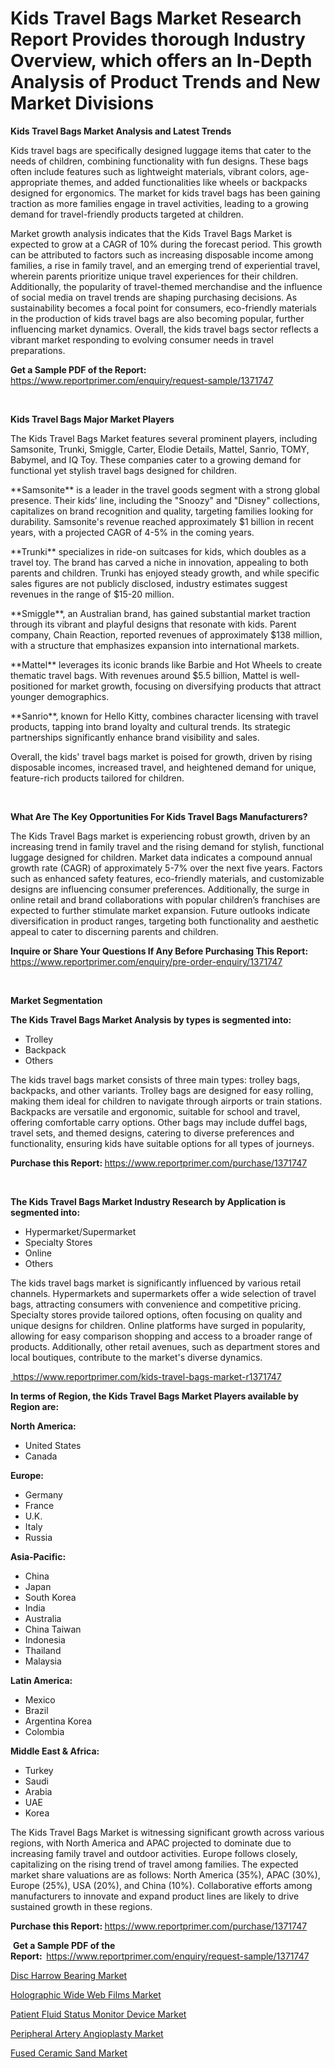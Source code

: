 <p><h1>Kids Travel Bags Market Research Report Provides thorough Industry Overview, which offers an In-Depth Analysis of Product Trends and New Market Divisions</h1></p><p><strong>Kids Travel Bags Market Analysis and Latest Trends</strong></p>
<p><p>Kids travel bags are specifically designed luggage items that cater to the needs of children, combining functionality with fun designs. These bags often include features such as lightweight materials, vibrant colors, age-appropriate themes, and added functionalities like wheels or backpacks designed for ergonomics. The market for kids travel bags has been gaining traction as more families engage in travel activities, leading to a growing demand for travel-friendly products targeted at children.</p><p>Market growth analysis indicates that the Kids Travel Bags Market is expected to grow at a CAGR of 10% during the forecast period. This growth can be attributed to factors such as increasing disposable income among families, a rise in family travel, and an emerging trend of experiential travel, wherein parents prioritize unique travel experiences for their children. Additionally, the popularity of travel-themed merchandise and the influence of social media on travel trends are shaping purchasing decisions. As sustainability becomes a focal point for consumers, eco-friendly materials in the production of kids travel bags are also becoming popular, further influencing market dynamics. Overall, the kids travel bags sector reflects a vibrant market responding to evolving consumer needs in travel preparations.</p></p>
<p><strong>Get a Sample PDF of the Report:&nbsp;</strong> <a href="https://www.reportprimer.com/enquiry/request-sample/1371747">https://www.reportprimer.com/enquiry/request-sample/1371747</a></p>
<p>&nbsp;</p>
<p><strong>Kids Travel Bags Major Market Players</strong></p>
<p><p>The Kids Travel Bags Market features several prominent players, including Samsonite, Trunki, Smiggle, Carter, Elodie Details, Mattel, Sanrio, TOMY, Babymel, and IQ Toy. These companies cater to a growing demand for functional yet stylish travel bags designed for children.</p><p>**Samsonite** is a leader in the travel goods segment with a strong global presence. Their kids’ line, including the "Snoozy" and "Disney" collections, capitalizes on brand recognition and quality, targeting families looking for durability. Samsonite's revenue reached approximately $1 billion in recent years, with a projected CAGR of 4-5% in the coming years.</p><p>**Trunki** specializes in ride-on suitcases for kids, which doubles as a travel toy. The brand has carved a niche in innovation, appealing to both parents and children. Trunki has enjoyed steady growth, and while specific sales figures are not publicly disclosed, industry estimates suggest revenues in the range of $15-20 million.</p><p>**Smiggle**, an Australian brand, has gained substantial market traction through its vibrant and playful designs that resonate with kids. Parent company, Chain Reaction, reported revenues of approximately $138 million, with a structure that emphasizes expansion into international markets.</p><p>**Mattel** leverages its iconic brands like Barbie and Hot Wheels to create thematic travel bags. With revenues around $5.5 billion, Mattel is well-positioned for market growth, focusing on diversifying products that attract younger demographics.</p><p>**Sanrio**, known for Hello Kitty, combines character licensing with travel products, tapping into brand loyalty and cultural trends. Its strategic partnerships significantly enhance brand visibility and sales.</p><p>Overall, the kids' travel bags market is poised for growth, driven by rising disposable incomes, increased travel, and heightened demand for unique, feature-rich products tailored for children.</p></p>
<p>&nbsp;</p>
<p><strong>What Are The Key Opportunities For Kids Travel Bags Manufacturers?</strong></p>
<p><p>The Kids Travel Bags market is experiencing robust growth, driven by an increasing trend in family travel and the rising demand for stylish, functional luggage designed for children. Market data indicates a compound annual growth rate (CAGR) of approximately 5-7% over the next five years. Factors such as enhanced safety features, eco-friendly materials, and customizable designs are influencing consumer preferences. Additionally, the surge in online retail and brand collaborations with popular children’s franchises are expected to further stimulate market expansion. Future outlooks indicate diversification in product ranges, targeting both functionality and aesthetic appeal to cater to discerning parents and children.</p></p>
<p><strong>Inquire or Share Your Questions If Any Before Purchasing This Report:</strong> <a href="https://www.reportprimer.com/enquiry/pre-order-enquiry/1371747">https://www.reportprimer.com/enquiry/pre-order-enquiry/1371747</a></p>
<p>&nbsp;</p>
<p><strong>Market Segmentation</strong></p>
<p><strong>The Kids Travel Bags Market Analysis by types is segmented into:</strong></p>
<p><ul><li>Trolley</li><li>Backpack</li><li>Others</li></ul></p>
<p><p>The kids travel bags market consists of three main types: trolley bags, backpacks, and other variants. Trolley bags are designed for easy rolling, making them ideal for children to navigate through airports or train stations. Backpacks are versatile and ergonomic, suitable for school and travel, offering comfortable carry options. Other bags may include duffel bags, travel sets, and themed designs, catering to diverse preferences and functionality, ensuring kids have suitable options for all types of journeys.</p></p>
<p><strong>Purchase this Report:&nbsp;</strong><a href="https://www.reportprimer.com/purchase/1371747">https://www.reportprimer.com/purchase/1371747</a></p>
<p>&nbsp;</p>
<p><strong>The Kids Travel Bags Market Industry Research by Application is segmented into:</strong></p>
<p><ul><li>Hypermarket/Supermarket</li><li>Specialty Stores</li><li>Online</li><li>Others</li></ul></p>
<p><p>The kids travel bags market is significantly influenced by various retail channels. Hypermarkets and supermarkets offer a wide selection of travel bags, attracting consumers with convenience and competitive pricing. Specialty stores provide tailored options, often focusing on quality and unique designs for children. Online platforms have surged in popularity, allowing for easy comparison shopping and access to a broader range of products. Additionally, other retail avenues, such as department stores and local boutiques, contribute to the market's diverse dynamics.</p></p>
<p><a href="https://www.reportprimer.com/kids-travel-bags-market-r1371747">&nbsp;https://www.reportprimer.com/kids-travel-bags-market-r1371747</a></p>
<p><strong>In terms of Region, the Kids Travel Bags Market Players available by Region are:</strong></p>
<p>
    <p> <strong> North America: </strong>
        <ul>
            <li>United States</li>
            <li>Canada</li>
        </ul>
        </p> 
    <p> <strong> Europe: </strong>
        <ul>
            <li>Germany</li>
            <li>France</li>
            <li>U.K.</li>
            <li>Italy</li>
            <li>Russia</li>
        </ul>
        </p> 
    <p> <strong> Asia-Pacific: </strong>
        <ul>
            <li>China</li>
            <li>Japan</li>
            <li>South Korea</li>
            <li>India</li>
            <li>Australia</li>
            <li>China Taiwan</li>
            <li>Indonesia</li>
            <li>Thailand</li>
            <li>Malaysia</li>
        </ul>
        </p> 
    <p> <strong> Latin America: </strong>
        <ul>
            <li>Mexico</li>
            <li>Brazil</li>
            <li>Argentina Korea</li>
            <li>Colombia</li>
        </ul>
        </p> 
    <p> <strong> Middle East & Africa: </strong>
        <ul>
            <li>Turkey</li>
            <li>Saudi</li>
            <li>Arabia</li>
            <li>UAE</li>
            <li>Korea</li>
        </ul>
    </p>
    </p>
<p><p>The Kids Travel Bags Market is witnessing significant growth across various regions, with North America and APAC projected to dominate due to increasing family travel and outdoor activities. Europe follows closely, capitalizing on the rising trend of travel among families. The expected market share valuations are as follows: North America (35%), APAC (30%), Europe (25%), USA (20%), and China (10%). Collaborative efforts among manufacturers to innovate and expand product lines are likely to drive sustained growth in these regions.</p></p>
<p><strong>Purchase this Report: </strong><a href="https://www.reportprimer.com/purchase/1371747">https://www.reportprimer.com/purchase/1371747</a></p>
<p>&nbsp;<strong>Get a Sample PDF of the Report:&nbsp;&nbsp;</strong><a href="https://www.reportprimer.com/enquiry/request-sample/1371747">https://www.reportprimer.com/enquiry/request-sample/1371747</a></p>
<p><strong></strong></p>
<p><p><a href="https://www.linkedin.com/pulse/strategic-roadmap-global-disc-harrow-bearing-market-ypghe?trackingId=kDY4I5kLROSqtMojW3xJ%2BQ%3D%3D">Disc Harrow Bearing Market</a></p><p><a href="https://issuu.com/reportprime-2/docs/holographic-wide-web-films-market-s_15a3a61f634021">Holographic Wide Web Films Market</a></p><p><a href="https://medium.com/@eduardocofllins90786/future-of-innovation-global-patient-fluid-status-monitor-device-market-growth-and-opportunities-12b5d8a3fa94?postPublishedType=repub">Patient Fluid Status Monitor Device Market</a></p><p><a href="https://www.linkedin.com/pulse/insights-peripheral-artery-angioplasty-market-size-which-umlqe?trackingId=8nLB8GbvTo2JckOaVUggwg%3D%3D">Peripheral Artery Angioplasty Market</a></p><p><a href="https://issuu.com/reportprime-2/docs/fused-ceramic-sand-market-size-2030_f64f770d179b1b">Fused Ceramic Sand Market</a></p></p>